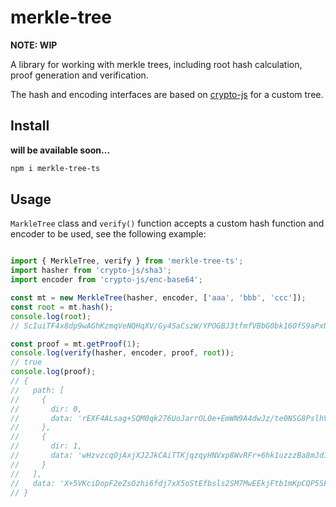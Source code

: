 # merkle-tree

**NOTE: WIP**

A library for working with merkle trees, including root hash calculation, proof generation and verification.

The hash and encoding interfaces are based on [crypto-js](https://github.com/brix/crypto-js) for a custom tree.

## Install

**will be available soon...**

```bash
npm i merkle-tree-ts
```

## Usage

`MarkleTree` class and `verify()` function accepts a custom hash function and encoder to be used, see the following example:

```typescript

import { MerkleTree, verify } from 'merkle-tree-ts';
import hasher from 'crypto-js/sha3';
import encoder from 'crypto-js/enc-base64';

const mt = new MerkleTree(hasher, encoder, ['aaa', 'bbb', 'ccc']);
const root = mt.hash();
console.log(root);
// ScIuiTF4x8dp9wAGhKzmqVeNQHqXV/Gy4SaCszW/YPOGBJ3tfmfVBbG0bk16OfS9aPxNLk2s5V4lr5/+aFfAWg==

const proof = mt.getProof(1);
console.log(verify(hasher, encoder, proof, root));
// true
console.log(proof);
// {
//   path: [
//     {
//       dir: 0,
//       data: 'rEXF4ALsag+SQM0qk276UoJarrOL0e+EmWN9A4dwJz/te0NSG8PslhVQSLoGn8WK9LB7TMUf10iAfG7EVnq64w=='
//     },
//     {
//       dir: 1,
//       data: 'wHzvzcqOjAxjXJ2JkCAiTTKjqzqyHNVxp8WvRFr+6hk1uzzzBa8mJd1P7vWtYy1Kf7SakUDeNdIIThH4jjVdKg=='
//     }
//   ],
//   data: 'X+5VKciDopF2eZsOzhi6fdj7xX5oStEfbsls2SM7MwEEkjFtb1mKpCQP5SFeuXZfiwVNz7Iutm8Mz3yUw07VLQ=='
// }

```
